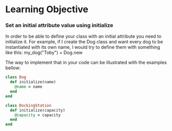# Learning Objective

### Set an initial attribute value using initialize

In order to be able to define your class with an initial attribute you need to initialize it. For example, if I create the Dog class and want every dog to be instantiated with its own name, I would try to define them with something like this:
my_dog("Toby") = Dog.new

The way to implement that in your code can be illustrated with the examples bellow:


```ruby
class Dog
  def initialize(name)
    @name = name
  end
end
```

```ruby
class DockingStation
  def initialize(capacity)
    @capacity = capacity
  end
end
```
